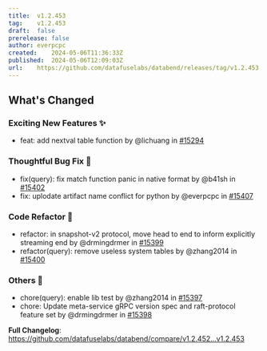 ```yaml
---
title:	v1.2.453
tag:	v1.2.453
draft:	false
prerelease:	false
author:	everpcpc
created:	2024-05-06T11:36:33Z
published:	2024-05-06T12:09:03Z
url:	https://github.com/datafuselabs/databend/releases/tag/v1.2.453
---
```

<!-- Release notes generated using configuration in .github/release.yml at d7c9a83f6b371e296a1598ea31a0f368c28ce4a4 -->

## What's Changed
### Exciting New Features ✨
* feat: add nextval table function by @lichuang in [#15294](https://github.com/datafuselabs/databend/pull/15294)
### Thoughtful Bug Fix 🔧
* fix(query): fix match function panic in native format by @b41sh in [#15402](https://github.com/datafuselabs/databend/pull/15402)
* fix: uplodate artifact name conflict for python by @everpcpc in [#15407](https://github.com/datafuselabs/databend/pull/15407)
### Code Refactor 🎉
* refactor: in snapshot-v2 protocol, move head to end to inform explicitly streaming end by @drmingdrmer in [#15399](https://github.com/datafuselabs/databend/pull/15399)
* refactor(query): remove useless system tables by @zhang2014 in [#15400](https://github.com/datafuselabs/databend/pull/15400)
### Others 📒
* chore(query): enable lib test by @zhang2014 in [#15397](https://github.com/datafuselabs/databend/pull/15397)
* chore: Update meta-service gRPC version spec and raft-protocol feature set by @drmingdrmer in [#15398](https://github.com/datafuselabs/databend/pull/15398)


**Full Changelog**: https://github.com/datafuselabs/databend/compare/v1.2.452...v1.2.453
